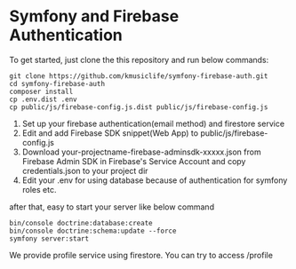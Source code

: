 # Symfony and Firebase Authentication

To get started, just clone the this repository and run below commands:

    git clone https://github.com/kmusiclife/symfony-firebase-auth.git
    cd symfony-firebase-auth
    composer install
    cp .env.dist .env
    cp public/js/firebase-config.js.dist public/js/firebase-config.js

1. Set up your firebase authentication(email method) and firestore service
2. Edit and add Firebase SDK snippet(Web App) to public/js/firebase-config.js
3. Download your-projectname-firebase-adminsdk-xxxxx.json from Firebase Admin SDK in Firebase's Service Account and copy credentials.json to your project dir
4. Edit your .env for using database because of authentication for symfony roles etc.

after that, easy to start your server like below command

    bin/console doctrine:database:create
    bin/console doctrine:schema:update --force
    symfony server:start

We provide profile service using firestore. You can try to access /profile